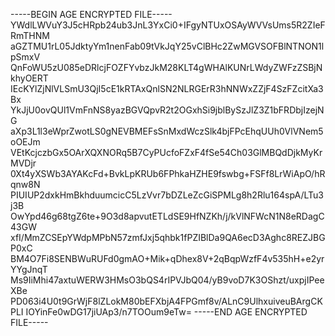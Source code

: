 -----BEGIN AGE ENCRYPTED FILE-----
YWdlLWVuY3J5cHRpb24ub3JnL3YxCi0+IFgyNTUxOSAyWVVsUms5R2ZIeFRmTHNM
aGZTMU1rL05JdktyYm1nenFab09tVkJqY25vClBHc2ZwMGVSOFBlNTNON1lpSmxV
QnFoWU5zU085eDRlcjFOZFYvbzJkM28KLT4gWHAlKUNrLWdyZWFzZSBjNkhyOERT
IEcKYlZjNlVLSmU3QjI5cE1kRTAxQnlSN2NLRGErR3hNNWxZZjF4SzFZcitXa3Bx
YkJjU0ovQUl1VmFnNS8yazBGVQpvR2t2OGxhSi9jblBySzJlZ3Z1bFRDbjIzejNG
aXp3L1l3eWprZwotLS0gNEVBMEFsSnMxdWczSlk4bjFPcEhqUUh0VlVNem5oOEJm
VEtKcjczbGx5OArXQXNORq5B7CyPUcfoFZxF4fSe54Ch03GlMBQdDjkMyKrMVDjr
0Xt4yXSWb3AYAKcFd+BvkLpKRUb6FPhkaHZHE9fswbg+FSFf8LrWiApO/hRqnw8N
PIUIUP2dxkHmBkhduumcicC5LzVvr7bDZLeZcGiSPMLg8h2Rlu164spA/LTu3j3B
OwYpd46g68tgZ6te+9O3d8apvutETLdSE9HfNZKh/j/kVlNFWcN1N8eRDagC43GW
xfI/MmZCSEpYWdpMPbN57zmfJxj5qhbk1fPZIBlDa9QA6ecD3Aghc8REZJBGP0xC
BM4O7Fi8SENBWuRUFd0gmAO+Mik+qDhex8V+2qBqpWzfF4v535hH+e2yrYYgJnqT
Ms9IiMhi47axtuWERW3HMsO3bQS4rIPVJbQ04/yB9voD7K3OShzt/uxpjIPeeXBe
PD063i4U0t9GrWjF8lZLokM80bEFXbjA4FPGmf8v/ALnC9UlhxuiveuBArgCKPLI
IOYinFe0wDG17jiUAp3/n7TOOum9eTw=
-----END AGE ENCRYPTED FILE-----
